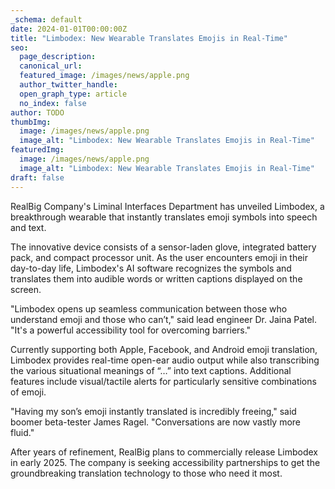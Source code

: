 ```yaml
---
_schema: default
date: 2024-01-01T00:00:00Z
title: "Limbodex: New Wearable Translates Emojis in Real-Time"
seo:
  page_description:
  canonical_url:
  featured_image: /images/news/apple.png
  author_twitter_handle:
  open_graph_type: article
  no_index: false
author: TODO
thumbImg:
  image: /images/news/apple.png
  image_alt: "Limbodex: New Wearable Translates Emojis in Real-Time"
featuredImg:
  image: /images/news/apple.png
  image_alt: "Limbodex: New Wearable Translates Emojis in Real-Time"
draft: false
---
```


RealBig Company's Liminal Interfaces Department has unveiled Limbodex, a breakthrough wearable that instantly translates emoji symbols into speech and text.

The innovative device consists of a sensor-laden glove, integrated battery pack, and compact processor unit. As the user encounters emoji in their day-to-day life, Limbodex's AI software recognizes the symbols and translates them into audible words or written captions displayed on the screen.

"Limbodex opens up seamless communication between those who understand emoji and those who can’t," said lead engineer Dr. Jaina Patel. "It's a powerful accessibility tool for overcoming barriers."

Currently supporting both Apple, Facebook, and Android emoji translation, Limbodex provides real-time open-ear audio output while also transcribing the various situational meanings of “…” into text captions. Additional features include visual/tactile alerts for particularly sensitive combinations of emoji.

"Having my son’s emoji instantly translated is incredibly freeing," said boomer beta-tester James Ragel. "Conversations are now vastly more fluid."

After years of refinement, RealBig plans to commercially release Limbodex in early 2025. The company is seeking accessibility partnerships to get the groundbreaking translation technology to those who need it most.